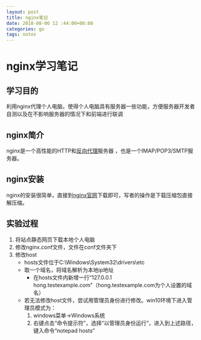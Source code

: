 ```yaml
---
layout: post
title: nginx笔记
date: 2018-08-06 12 :44:00+00:00
categories: go
tags: notes
---
```

# nginx学习笔记

## 学习目的

利用nginx代理个人电脑，使得个人电脑具有服务器一些功能，方便服务器开发者自测以及在不影响服务器的情况下和前端进行联调

## nginx简介

nginx是一个高性能的HTTP和[反向代理](https://baike.baidu.com/item/%E5%8F%8D%E5%90%91%E4%BB%A3%E7%90%86/7793488)服务器 ，也是一个IMAP/POP3/SMTP服务器。

## nginx安装

nginx的安装很简单，直接到[nginx官网](http://nginx.org/en/download.html)下载即可，写者的操作是下载压缩包直接解压缩。

## 实验过程

1. 将站点静态网页下载本地个人电脑
2. 修改nginx.conf文件，文件在conf文件夹下
3. 修改host
    * hosts文件位于C:\Windows\System32\drivers\etc
    * 取一个域名，将域名解析为本地ip地址
        * 在hosts文件内新增一行“127.0.0.1 hong.testexample.com”（hong.testexample.com为个人设置的域名）
    * 若无法修改host文件，尝试用管理员身份进行修改。win10环境下进入管理员模式为：
        1. windows菜单->Windows系统
        2. 右键点击“命令提示符”，选择“以管理员身份运行”，进入到上述路径，键入命令“notepad hosts”